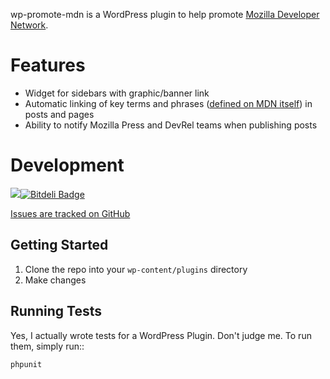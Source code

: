 wp-promote-mdn is a WordPress plugin to help promote [Mozilla Developer Network](https://developer.mozilla.org).

Features
========

* Widget for sidebars with graphic/banner link
* Automatic linking of key terms and phrases ([defined on MDN
  itself](https://developer.mozilla.org/en-US/docs/Template:Promote-MDN
)) in posts and pages
* Ability to notify Mozilla Press and DevRel teams when publishing posts

Development
===========

[<img src="https://travis-ci.org/groovecoder/wp-promote-mdn.png?branch=master"/>](http://travis-ci.org/#!/groovecoder/wp-promote-mdn)[![Bitdeli Badge](https://d2weczhvl823v0.cloudfront.net/groovecoder/wp-promote-mdn/trend.png)](https://bitdeli.com/free "Bitdeli Badge")

[Issues are tracked on GitHub](https://github.com/groovecoder/wp-promote-mdn/issues?state=open)

Getting Started
---------------

1. Clone the repo into your `wp-content/plugins` directory
2. Make changes

Running Tests
-------------

Yes, I actually wrote tests for a WordPress Plugin. Don't judge me. To run
them, simply run::

    phpunit
